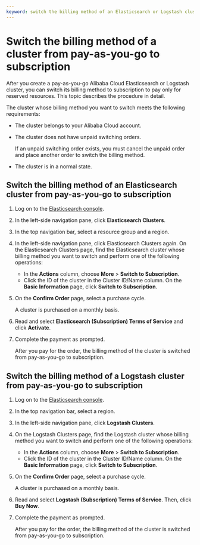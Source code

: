 ```yaml
---
keyword: switch the billing method of an Elasticsearch or Logstash cluster from pay-as-you-go to subscription
---
```


# Switch the billing method of a cluster from pay-as-you-go to subscription

After you create a pay-as-you-go Alibaba Cloud Elasticsearch or Logstash cluster, you can switch its billing method to subscription to pay only for reserved resources. This topic describes the procedure in detail.

The cluster whose billing method you want to switch meets the following requirements:

-   The cluster belongs to your Alibaba Cloud account.
-   The cluster does not have unpaid switching orders.

    If an unpaid switching order exists, you must cancel the unpaid order and place another order to switch the billing method.

-   The cluster is in a normal state.

## Switch the billing method of an Elasticsearch cluster from pay-as-you-go to subscription

1.  Log on to the [Elasticsearch console](https://elasticsearch.console.aliyun.com/#/home).

2.  In the left-side navigation pane, click **Elasticsearch Clusters**.

3.  In the top navigation bar, select a resource group and a region.

4.  In the left-side navigation pane, click Elasticsearch Clusters again. On the Elasticsearch Clusters page, find the Elasticsearch cluster whose billing method you want to switch and perform one of the following operations:

    -   In the **Actions** column, choose **More** \> **Switch to Subscription**.
    -   Click the ID of the cluster in the Cluster ID/Name column. On the **Basic Information** page, click **Switch to Subscription**.
5.  On the **Confirm Order** page, select a purchase cycle.

    A cluster is purchased on a monthly basis.

6.  Read and select **Elasticsearch \(Subscription\) Terms of Service** and click **Activate**.

7.  Complete the payment as prompted.

    After you pay for the order, the billing method of the cluster is switched from pay-as-you-go to subscription.


## Switch the billing method of a Logstash cluster from pay-as-you-go to subscription

1.  Log on to the [Elasticsearch console](https://elasticsearch.console.aliyun.com/#/home).

2.  In the top navigation bar, select a region.

3.  In the left-side navigation pane, click **Logstash Clusters**.

4.  On the Logstash Clusters page, find the Logstash cluster whose billing method you want to switch and perform one of the following operations:

    -   In the **Actions** column, choose **More** \> **Switch to Subscription**.
    -   Click the ID of the cluster in the Cluster ID/Name column. On the **Basic Information** page, click **Switch to Subscription**.
5.  On the **Confirm Order** page, select a purchase cycle.

    A cluster is purchased on a monthly basis.

6.  Read and select **Logstash \(Subscription\) Terms of Service**. Then, click **Buy Now**.

7.  Complete the payment as prompted.

    After you pay for the order, the billing method of the cluster is switched from pay-as-you-go to subscription.



